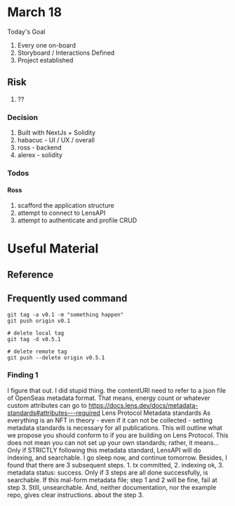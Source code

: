 # March 18

Today's Goal

1. Every one on-board
1. Storyboard / Interactions Defined
1. Project established

## Risk

1. ??

### Decision

1. Built with NextJs + Solidity
1. habacuc - UI / UX / overall
1. ross - backend
1. alerex - solidity

### Todos

#### Ross

1. scafford the application structure
1. attempt to connect to LensAPI
1. attempt to authenticate and profile CRUD


# Useful Material

## Reference

## Frequently used command


```
git tag -a v0.1 -m "something happen"
git push origin v0.1

# delete local tag
git tag -d v0.5.1

# delete remote tag
git push --delete origin v0.5.1
```

### Finding 1
I figure that out. I did stupid thing. the contentURI need to refer to a json file of OpenSeas metadata format. That means, energy count or whatever custom attributes can go to https://docs.lens.dev/docs/metadata-standards#attributes---required
Lens Protocol
Metadata standards
As everything is an NFT in theory - even if it can not be collected - setting metadata standards is necessary for all publications. This will outline what we propose you should conform to if you are building on Lens Protocol. This does not mean you can not set up your own standards; rather, it means...
Only if STRICTLY following this metadata standard, LensAPI will do indexing, and searchable. I go sleep now, and continue tomorrow. 
Besides, I found that there are 3 subsequent steps. 1. tx committed, 2. indexing ok, 3. metadata status: success. Only if 3 steps are all done successfully, is searchable. If this mal-form metadata file; step 1 and 2 will be fine, fail at step 3. Still, unsearchable. And, neither documentation, nor the example repo, gives clear instructions. about the step 3.